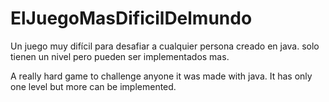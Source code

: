 # ElJuegoMasDificilDelmundo
Un juego muy difícil para desafiar a cualquier persona creado en java.
solo tienen un nivel pero pueden ser implementados mas.



A really hard game to challenge anyone it was made with java.
It has only one level but more can be implemented.
